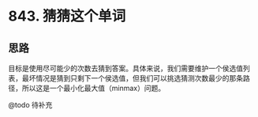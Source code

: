# 843. 猜猜这个单词

## 思路

目标是使用尽可能少的次数去猜到答案。具体来说，我们需要维护一个侯选值列表，最坏情况是猜到只剩下一个侯选值，但我们可以挑选猜测次数最少的那条路径，所以这是一个最小化最大值（minmax）问题。

@todo 待补充